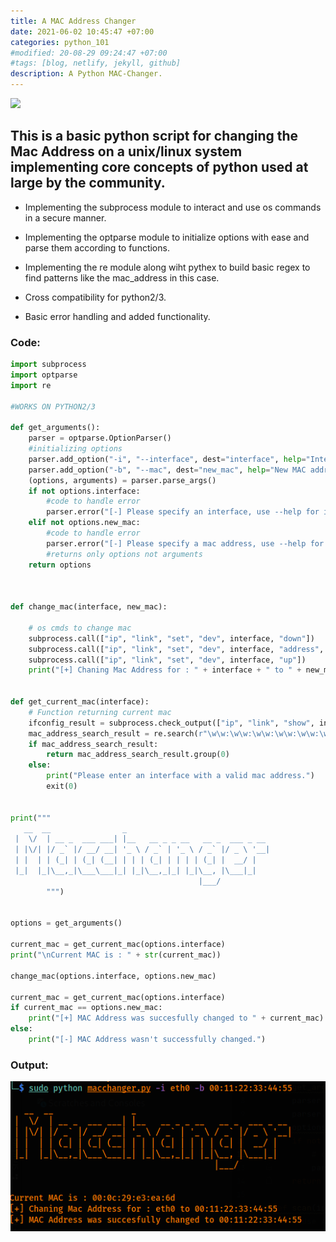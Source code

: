 ```yaml
---
title: A MAC Address Changer
date: 2021-06-02 10:45:47 +07:00
categories: python_101
#modified: 20-08-29 09:24:47 +07:00
#tags: [blog, netlify, jekyll, github]
description: A Python MAC-Changer.
---
```


<p align="left">
 <img src="https://pics.me.me/thumb_airport-wifi-expires-me-changes-my-mac-address-airport-wifi-56785626.png">
</p>


## This is a basic python script for changing the Mac Address on a unix/linux system implementing core concepts of python used at large by the community.  

 
- Implementing the subprocess module to interact and use os commands in a secure manner.

- Implementing the optparse module to initialize options with ease and parse them according to functions. 

- Implementing the re module along wiht pythex to build basic regex to find patterns like the mac_address in this case.

- Cross compatibility for python2/3.

- Basic error handling and added functionality.


### Code:


```python
import subprocess
import optparse
import re

#WORKS ON PYTHON2/3

def get_arguments():
    parser = optparse.OptionParser()
    #initializing options
    parser.add_option("-i", "--interface", dest="interface", help="Interface to change the Mac Address")
    parser.add_option("-b", "--mac", dest="new_mac", help="New MAC address to use")
    (options, arguments) = parser.parse_args()
    if not options.interface:
        #code to handle error
        parser.error("[-] Please specify an interface, use --help for info.")
    elif not options.new_mac:
        #code to handle error
        parser.error("[-] Please specify a mac address, use --help for info.")
        #returns only options not arguments
    return options



def change_mac(interface, new_mac):

    # os cmds to change mac
    subprocess.call(["ip", "link", "set", "dev", interface, "down"])
    subprocess.call(["ip", "link", "set", "dev", interface, "address", new_mac])
    subprocess.call(["ip", "link", "set", "dev", interface, "up"])
    print("[+] Chaning Mac Address for : " + interface + " to " + new_mac)


def get_current_mac(interface):
    # Function returning current mac
    ifconfig_result = subprocess.check_output(["ip", "link", "show", interface]).decode("utf-8")
    mac_address_search_result = re.search(r"\w\w:\w\w:\w\w:\w\w:\w\w:\w\w", ifconfig_result)
    if mac_address_search_result:
        return mac_address_search_result.group(0)
    else:
        print("Please enter an interface with a valid mac address.")
        exit(0)


print("""
   __  __                _                                 
 |  \/  | __ _  ___ ___| |__   __ _ _ __   __ _  ___ _ __ 
 | |\/| |/ _` |/ __/ __| '_ \ / _` | '_ \ / _` |/ _ \ '__|
 | |  | | (_| | (_| (__| | | | (_| | | | | (_| |  __/ |   
 |_|  |_|\__,_|\___\___|_| |_|\__,_|_| |_|\__, |\___|_|   
                                          |___/           
        """)


options = get_arguments()

current_mac = get_current_mac(options.interface)
print("\nCurrent MAC is : " + str(current_mac))

change_mac(options.interface, options.new_mac)

current_mac = get_current_mac(options.interface)
if current_mac == options.new_mac:
    print("[+] MAC Address was succesfully changed to " + current_mac)
else:
    print("[-] MAC Address wasn't successfully changed.")

```

### Output:

![Image](https://raw.githubusercontent.com/m3rcer/m3rcer.github.io/master/_posts/coding/python/macchanger/macchanger.png)
